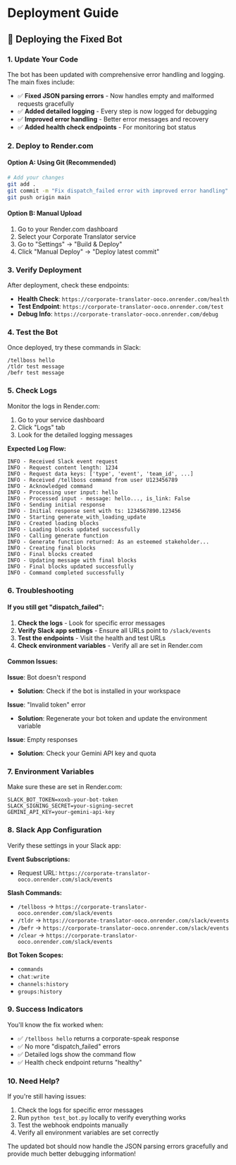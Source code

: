 # Deployment Guide

## 🚀 Deploying the Fixed Bot

### 1. Update Your Code

The bot has been updated with comprehensive error handling and logging. The main fixes include:

- ✅ **Fixed JSON parsing errors** - Now handles empty and malformed requests gracefully
- ✅ **Added detailed logging** - Every step is now logged for debugging
- ✅ **Improved error handling** - Better error messages and recovery
- ✅ **Added health check endpoints** - For monitoring bot status

### 2. Deploy to Render.com

#### Option A: Using Git (Recommended)
```bash
# Add your changes
git add .
git commit -m "Fix dispatch_failed error with improved error handling"
git push origin main
```

#### Option B: Manual Upload
1. Go to your Render.com dashboard
2. Select your Corporate Translator service
3. Go to "Settings" → "Build & Deploy"
4. Click "Manual Deploy" → "Deploy latest commit"

### 3. Verify Deployment

After deployment, check these endpoints:

- **Health Check**: `https://corporate-translator-ooco.onrender.com/health`
- **Test Endpoint**: `https://corporate-translator-ooco.onrender.com/test`
- **Debug Info**: `https://corporate-translator-ooco.onrender.com/debug`

### 4. Test the Bot

Once deployed, try these commands in Slack:

```
/tellboss hello
/tldr test message
/befr test message
```

### 5. Check Logs

Monitor the logs in Render.com:
1. Go to your service dashboard
2. Click "Logs" tab
3. Look for the detailed logging messages

**Expected Log Flow:**
```
INFO - Received Slack event request
INFO - Request content length: 1234
INFO - Request data keys: ['type', 'event', 'team_id', ...]
INFO - Received /tellboss command from user U123456789
INFO - Acknowledged command
INFO - Processing user input: hello
INFO - Processed input - message: hello..., is_link: False
INFO - Sending initial response
INFO - Initial response sent with ts: 1234567890.123456
INFO - Starting generate_with_loading_update
INFO - Created loading blocks
INFO - Loading blocks updated successfully
INFO - Calling generate function
INFO - Generate function returned: As an esteemed stakeholder...
INFO - Creating final blocks
INFO - Final blocks created
INFO - Updating message with final blocks
INFO - Final blocks updated successfully
INFO - Command completed successfully
```

### 6. Troubleshooting

#### If you still get "dispatch_failed":

1. **Check the logs** - Look for specific error messages
2. **Verify Slack app settings** - Ensure all URLs point to `/slack/events`
3. **Test the endpoints** - Visit the health and test URLs
4. **Check environment variables** - Verify all are set in Render.com

#### Common Issues:

**Issue**: Bot doesn't respond
- **Solution**: Check if the bot is installed in your workspace

**Issue**: "Invalid token" error
- **Solution**: Regenerate your bot token and update the environment variable

**Issue**: Empty responses
- **Solution**: Check your Gemini API key and quota

### 7. Environment Variables

Make sure these are set in Render.com:

```
SLACK_BOT_TOKEN=xoxb-your-bot-token
SLACK_SIGNING_SECRET=your-signing-secret
GEMINI_API_KEY=your-gemini-api-key
```

### 8. Slack App Configuration

Verify these settings in your Slack app:

**Event Subscriptions:**
- Request URL: `https://corporate-translator-ooco.onrender.com/slack/events`

**Slash Commands:**
- `/tellboss` → `https://corporate-translator-ooco.onrender.com/slack/events`
- `/tldr` → `https://corporate-translator-ooco.onrender.com/slack/events`
- `/befr` → `https://corporate-translator-ooco.onrender.com/slack/events`
- `/clear` → `https://corporate-translator-ooco.onrender.com/slack/events`

**Bot Token Scopes:**
- `commands`
- `chat:write`
- `channels:history`
- `groups:history`

### 9. Success Indicators

You'll know the fix worked when:

- ✅ `/tellboss hello` returns a corporate-speak response
- ✅ No more "dispatch_failed" errors
- ✅ Detailed logs show the command flow
- ✅ Health check endpoint returns "healthy"

### 10. Need Help?

If you're still having issues:

1. Check the logs for specific error messages
2. Run `python test_bot.py` locally to verify everything works
3. Test the webhook endpoints manually
4. Verify all environment variables are set correctly

The updated bot should now handle the JSON parsing errors gracefully and provide much better debugging information! 